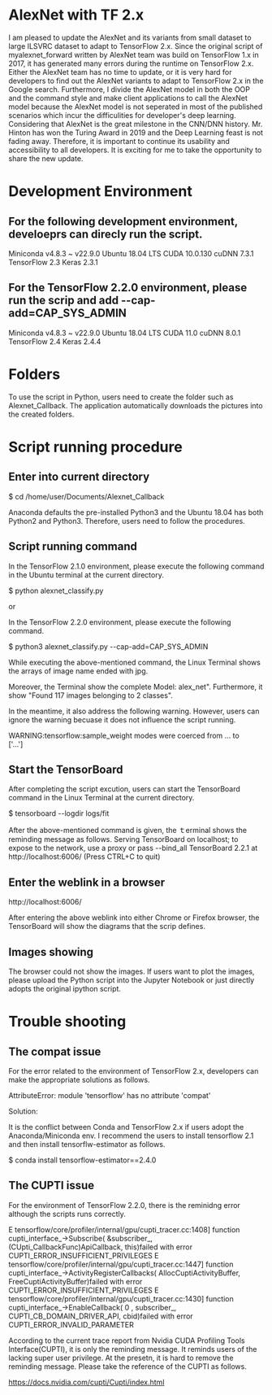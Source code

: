 # AlexNet with TF 2.x

I am pleased to update the AlexNet and its variants from small dataset to large ILSVRC dataset to adapt to TensorFlow 2.x. Since the original script of myalexnet_forward written by AlexNet team was build on TensorFlow 1.x in 2017, it has generated many errors during the runtime on TensorFlow 2.x. Either the AlexNet team has no time to update, or it is very hard for developers to find out the AlexNet variants to adapt to TensorFlow 2.x in the Google search. Furthermore, I divide the AlexNet model in both the OOP and the command style and make client applications to call the AlexNet model because the AlexNet model is not seperated in most of the published scenarios which incur the difficulities for developer's deep learning. Considering that AlexNet is the great milestone in the CNN/DNN history. Mr. Hinton has won the Turing Award in 2019 and the Deep Learning feast is not fading away. Therefore, it is important to continue its usability and accessibility to all developers. It is exciting for me to take the opportunity to share the new update. 

# Development Environment

## For the following development environment, develoeprs can direcly run the script. 

Miniconda v4.8.3 ~ v22.9.0
Ubuntu 18.04 LTS
CUDA 10.0.130
cuDNN 7.3.1 
TensorFlow 2.3
Keras 2.3.1 

## For the TensorFlow 2.2.0 environment, please run the scrip and add --cap-add=CAP_SYS_ADMIN

Miniconda v4.8.3 ~ v22.9.0
Ubuntu 18.04 LTS
CUDA 11.0
cuDNN 8.0.1
TensorFlow 2.4
Keras 2.4.4


# Folders 

To use the script in Python, users need to create the folder such as Alexnet_Callback. The application 
automatically downloads the pictures into the created folders. 


# Script running procedure

## Enter into current directory

   $ cd /home/user/Documents/Alexnet_Callback
   
Anaconda defaults the pre-installed Python3 and the Ubuntu 18.04 has both Python2 and Python3. Therefore, 
users need to follow the procedures. 

## Script running command

  In the TensorFlow 2.1.0 environment, please execute the following command in the Ubuntu terminal at the current 
  directory.  
  
  $ python alexnet_classify.py  
  
  or 
  
  In the TensorFlow 2.2.0 environment, please execute the following command. 
  
  $ python3 alexnet_classify.py --cap-add=CAP_SYS_ADMIN
  
  While executing the above-mentioned command, the Linux Terminal shows the arrays of image name ended 
  with jpg. 
  
  Moreover, the Terminal show the complete Model: alex_net". Furthermore, it show "Found 117 images 
  belonging to 2 classes". 
  
  In the meantime, it also address the following warning. However, users can ignore the warning becuase it
  does not influence the script running. 
  
  WARNING:tensorflow:sample_weight modes were coerced from
  ...
    to  
  ['...']
 
  
## Start the TensorBoard

   After completing the script excution, users can start the TensorBoard command in the Linux Terminal 
   at the current directory. 
   
  $ tensorboard --logdir logs/fit
  
  After the above-mentioned command is given, the ｔerminal shows the reminding message as follows. 
  Serving TensorBoard on localhost; to expose to the network, use a proxy or pass --bind_all
  TensorBoard 2.2.1 at http://localhost:6006/ (Press CTRL+C to quit)
  
## Enter the weblink in a browser

   http://localhost:6006/

   After entering the above weblink into either Chrome or Firefox browser, the TensorBoard will show the 
   diagrams that the scrip defines. 
   
## Images showing 

   The browser could not show the images. If users want to plot the images, please upload the Python script 
   into the Jupyter Notebook or just directly adopts the original ipython script. 
  
  
# Trouble shooting 

## The compat issue 

For the error related to the environment of TensorFlow 2.x, developers can make the appropriate solutions as follows. 

AttributeError: 
module 'tensorflow' has no attribute 'compat'

Solution: 

It is the conflict between Conda and TensorFlow 2.x if users adopt the Anaconda/Miniconda env. I recommend 
the users to install tensorflow 2.1 and then install tensorflw-estimator as follows. 

$ conda install tensorflow-estimator==2.4.0


## The CUPTI issue

For the environment of TensorFlow 2.2.0, there is the reminidng error although the scripts runs correctly. 

E tensorflow/core/profiler/internal/gpu/cupti_tracer.cc:1408] function cupti_interface_->Subscribe( &subscriber_, (CUpti_CallbackFunc)ApiCallback, this)failed with error CUPTI_ERROR_INSUFFICIENT_PRIVILEGES
E tensorflow/core/profiler/internal/gpu/cupti_tracer.cc:1447] function cupti_interface_->ActivityRegisterCallbacks( AllocCuptiActivityBuffer, FreeCuptiActivityBuffer)failed with error CUPTI_ERROR_INSUFFICIENT_PRIVILEGES
E tensorflow/core/profiler/internal/gpu/cupti_tracer.cc:1430] function cupti_interface_->EnableCallback( 0 , subscriber_, CUPTI_CB_DOMAIN_DRIVER_API, cbid)failed with error CUPTI_ERROR_INVALID_PARAMETER

According to the current trace report from Nvidia CUDA Profiling Tools Interface(CUPTI), it is only the reminding message. It reminds users of the lacking super user privilege. At the presetn, it is hard to remove the reminding message. Please take the reference of the CUPTI as follows. 

https://docs.nvidia.com/cupti/Cupti/index.html

